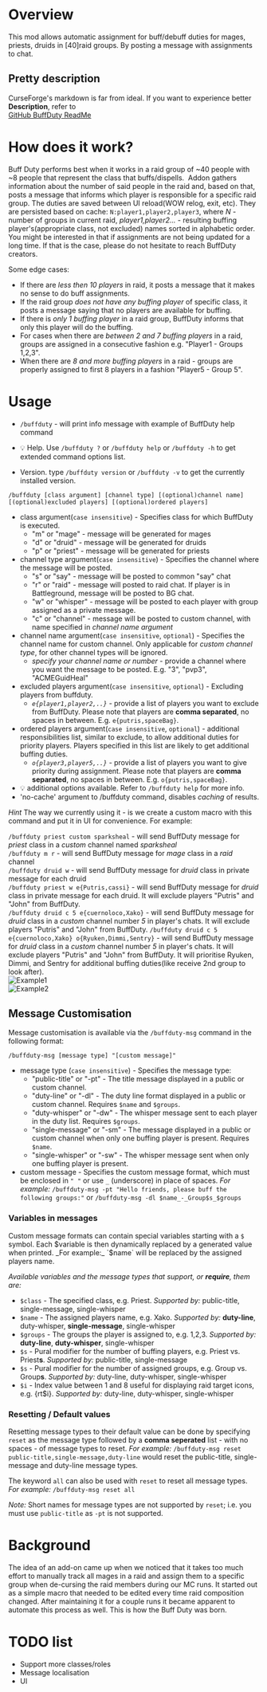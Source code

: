 # Overview
This mod allows automatic assignment for buff/debuff duties for mages, priests, druids in [40]raid groups. By posting a message with assignments to chat.

## Pretty description

CurseForge's markdown is far from ideal. If you want to experience better **Description**, refer to  
[GitHub BuffDuty ReadMe](https://github.com/azurefireice/BuffDuty/blob/master/README.md "GitHub BuffDuty ReadMe")

# How does it work?
Buff Duty performs best when it works in a raid group of ~40 people with ~8 people that represent the class that buffs/dispells. 
Addon gathers information about the number of said people in the raid and, based on that, posts a message that informs which player is responsible for a specific raid group.
The duties are saved between UI reload(WOW relog, exit, etc).
They are persisted based on cache: `N:player1,player2,player3`, where *N* - number of groups in current raid, 
*player1,player2...* - resulting buffing player's(appropriate class, not excluded) names sorted in alphabetic order.
You might be interested in that if assignments are not being updated for a long time. If that is the case, please do not 
hesitate to reach BuffDuty creators.

Some edge cases:

  * If there are *less then 10 players* in raid, it posts a message that it makes no sense to do buff assignments.
  * If the raid group *does not have any buffing player* of specific class, it posts a message saying that no players are available for buffing.
  * If there is *only 1 buffing player* in a raid group, BuffDuty informs that only this player will do the buffing.
  * For cases when there are *between 2 and 7 buffing players* in a raid, groups are assigned in a consecutive fashion e.g. "Player1 - Groups 1,2,3".
  * When there are *8 and more buffing players* in a raid - groups are properly assigned to first 8 players in a fashion "Player5 - Group 5".


# Usage

*  `/buffduty` - will print info message with example of BuffDuty help command

* :bulb: Help. Use `/buffduty ?` or  `/buffduty help` or  `/buffduty -h` to get extended command options list.

* Version. type `/buffduty version` or  `/buffduty -v` to get the currently installed version.

```/buffduty [class argument] [channel type] [(optional)channel name] [(optional)excluded players] [(optional)ordered players] ```

* class argument(`case insensitive`) - Specifies class for which BuffDuty is executed.
    * "m" or "mage" - message will be generated for mages
    * "d" or "druid" - message will be generated for druids
    * "p" or "priest" - message will be generated for priests
* channel type argument(`case insensitive`) - Specifies the channel where the message will be posted.
    * "s" or "say" - message will be posted to common "say" chat
    * "r" or "raid" - message will posted to raid chat. If player is in Battleground, message will be posted to BG chat.
    * "w" or "whisper" - message will be posted to each player with group assigned as a private message.
    * "c" or "channel" - message will be posted to custom channel, with name specified in *channel name argument*
* channel name argument(`case insensitive`, `optional`) - Specifies the channel name for custom channel. Only applicable for *custom channel type*, for other channel types will be ignored.
    * *specify your channel name or number* - provide a channel where you want the message to be posted. E.g. "3", "pvp3", "ACMEGuidHeal"
* excluded players argument(`case insensitive`, `optional`) - Excluding players from buffduty.
    * *`e{player1,player2,..}`* - provide a list of players you want to exclude from BuffDuty. Please note that players are **comma separated**, no spaces in between. E.g. `e{putris,spaceBag}`.
* ordered players argument(`case insensitive`, `optional`) - additional responsibilities list, similar to exclude, to allow additional duties for priority players. Players specified in this list are likely to get additional buffing duties.
    * *`o{player3,player5,..}`* - provide a list of players you want to give priority during assignment. Please note that players are **comma separated**, no spaces in between. E.g. `o{putris,spaceBag}`.
* :bulb: additional options available. Refer to `/buffduty help` for more info.
* 'no-cache' argument to /buffduty command, disables *caching* of results.

_Hint_
The way we currently using it - is we create a custom macro with this command and put it in UI for convenience. For example:

`/buffduty priest custom sparksheal` - will send BuffDuty message for *priest* class in a *custom* channel named *sparksheal*  
`/buffduty m r` - will send BuffDuty message for *mage* class in a *raid* channel  
`/buffduty druid w` - will send BuffDuty message for *druid* class in private message for each druid  
`/buffduty priest w e{Putris,cassi}` - will send BuffDuty message for *druid* class in private message for each druid. It will exclude players "Putris" and "John" from BuffDuty.  
`/buffduty druid c 5 e{cuernoloco,Xako}` - will send BuffDuty message for *druid* class in a *custom* channel number *5* in player's chats. It will exclude players "Putris" and "John" from BuffDuty.
`/buffduty druid c 5 e{cuernoloco,Xako} o{Ryuken,Dimmi,Sentry}` - will send BuffDuty message for *druid* class in a *custom* channel number *5* in player's chats. It will exclude players "Putris" and "John" from BuffDuty. It will prioritise Ryuken, Dimmi, and Sentry for additional buffing duties(like receive 2nd group to look after).  
![Example1](https://github.com/azurefireice/BuffDuty/blob/master/docs/example1.png?raw=true "Example for custom channel")  
![Example2](https://github.com/azurefireice/BuffDuty/blob/master/docs/example2.png?raw=true "Example usage for say channel")

## Message Customisation
Message customisation is available via the `/buffduty-msg` command in the following format:

```/buffduty-msg [message type] "[custom message]"```

* message type (`case insensitive`) - Specifies the message type:
    * "public-title" or "-pt" - The title message displayed in a public or custom channel.
    * "duty-line" or "-dl" - The duty line format displayed in a public or custom channel. Requires `$name` and `$groups`.
    * "duty-whisper" or "-dw" - The whisper message sent to each player in the duty list. Requires `$groups`.
    * "single-message" or "-sm" - The message displayed in a public or custom channel when only one buffing player is present. Requires `$name`.
    * "single-whisper" or "-sw" - The whisper message sent when only one buffing player is present.
* custom message - Specifies the custom message format, which must be enclosed in `" "` or use `_` (underscore) in place
 of spaces. *For example:* `/buffduty-msg -pt "Hello friends, please buff the following groups:"` or `/buffduty-msg -dl $name_-_Group$s_$groups`

### Variables in messages
Custom message formats can contain special variables starting with a `$` symbol. Each $variable is then dynamically replaced by a generated value when printed. _For example:_ `$name` will be replaced by the assigned players name.

*Available variables and the message types that support, or **require**, them are:*
* `$class` - The specified class, e.g. Priest. _Supported by:_ public-title, single-message, single-whisper
* `$name` - The assigned players name, e.g. Xako. _Supported by:_ **duty-line**, duty-whisper, **single-message**, single-whisper
* `$groups` - The groups the player is assigned to, e.g. 1,2,3. _Supported by:_ **duty-line**, **duty-whisper**, single-whisper
* `$s` - Pural modifier for the number of buffing players, e.g. Priest vs. Priest**s**. _Supported by:_ public-title, single-message
* `$s` - Pural modifier for the number of assigned groups, e.g. Group vs. Group**s**. _Supported by:_ duty-line, duty-whisper, single-whisper
* `$i` - Index value between 1 and 8 useful for displaying raid target icons, e.g. {rt$i}. _Supported by:_ duty-line, duty-whisper, single-whisper

### Resetting / Default values
Resetting message types to their default value can be done by specifying `reset` as the message type followed
by a **comma seperated** list - with no spaces - of message types to reset.
*For example:* `/buffduty-msg reset public-title,single-message,duty-line` would reset the public-title, single-message and duty-line message types.

The keyword `all` can also be used with `reset` to reset all message types. *For example:* `/buffduty-msg reset all`

*Note:* Short names for message types are not supported by `reset`; i.e. you must use `public-title` as `-pt` is not supported.

# Background
The idea of an add-on came up when we noticed that it takes too much effort to manually track all mages in a raid and assign them to a specific group when de-cursing the raid members during our MC runs. It started out as a simple macro that needed to be edited every time raid composition changed. After maintaining it for a couple runs it became apparent to automate this process as well. This is how the Buff Duty was born.

# TODO list
  * Support more classes/roles
  * Message localisation
  * UI
